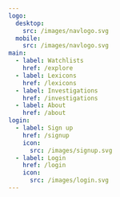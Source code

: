 ```yaml
---
logo:
  desktop:
    src: /images/navlogo.svg
  mobile:
    src: /images/navlogo.svg
main:
  - label: Watchlists
    href: /explore
  - label: Lexicons
    href: /lexicons
  - label: Investigations
    href: /investigations
  - label: About
    href: /about
login:
  - label: Sign up
    href: /signup
    icon:
      src: /images/signup.svg
  - label: Login
    href: /login
    icon:
      src: /images/login.svg
---
```


